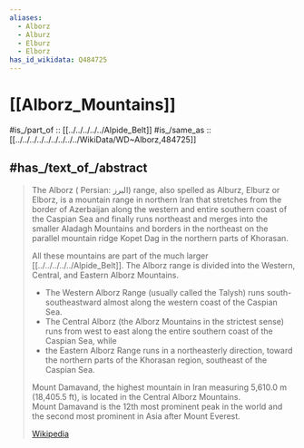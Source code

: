 ```yaml
---
aliases:
  - Alborz
  - Alburz
  - Elburz
  - Elborz
has_id_wikidata: Q484725
---
```


# [[Alborz_Mountains]] 

#is_/part_of :: [[../../../../../Alpide_Belt]] 
#is_/same_as :: [[../../../../../../../../../WikiData/WD~Alborz,484725]] 

## #has_/text_of_/abstract 

> The Alborz ( Persian: البرز) range, also spelled as Alburz, Elburz or Elborz, is a mountain range in northern Iran 
> that stretches from the border of Azerbaijan along the western and entire southern coast of the Caspian Sea 
> and finally runs northeast and merges into the smaller Aladagh Mountains 
> and borders in the northeast on the parallel mountain ridge Kopet Dag in the northern parts of Khorasan. 
> 
> All these mountains are part of the much larger [[../../../../../Alpide_Belt]]. 
> The Alborz range is divided into the Western, Central, and Eastern Alborz Mountains. 
> - The Western Alborz Range (usually called the Talysh) runs south-southeastward 
>   almost along the western coast of the Caspian Sea. 
> - The Central Alborz (the Alborz Mountains in the strictest sense) 
>   runs from west to east along the entire southern coast of the Caspian Sea, while 
> - the Eastern Alborz Range runs in a northeasterly direction, toward the northern parts of the Khorasan region, 
>   southeast of the Caspian Sea. 
> 
> Mount Damavand, the highest mountain in Iran measuring 5,610.0 m (18,405.5 ft), 
> is located in the Central Alborz Mountains.  
> Mount Damavand is the 12th most prominent peak in the world 
> and the second most prominent in Asia after Mount Everest.
>
> [Wikipedia](https://en.wikipedia.org/wiki/Alborz)  

